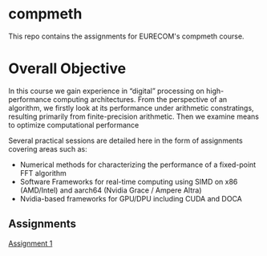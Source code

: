 # compmeth
This repo contains the assignments for EURECOM's compmeth course.

# Overall Objective
In this course we gain experience in “digital” processing on high-performance computing architectures. From the perspective of an algorithm, we firstly look at its performance under arithmetic constratings, resulting primarily from finite-precision arithmetic. 
Then we examine means to optimize computational performance

Several practical sessions are detailed here in the form of assignments covering areas such as:

- Numerical methods for characterizing the performance of a fixed-point FFT algorithm
- Software Frameworks for real-time computing using SIMD on x86 (AMD/Intel) and aarch64 (Nvidia Grace / Ampere Altra)
- Nvidia-based frameworks for GPU/DPU including CUDA and DOCA


## Assignments
[Assignment 1](https://gitlab.eurecom.fr/raymond.knopp/compmeth/assignment1/assignment1.md)
